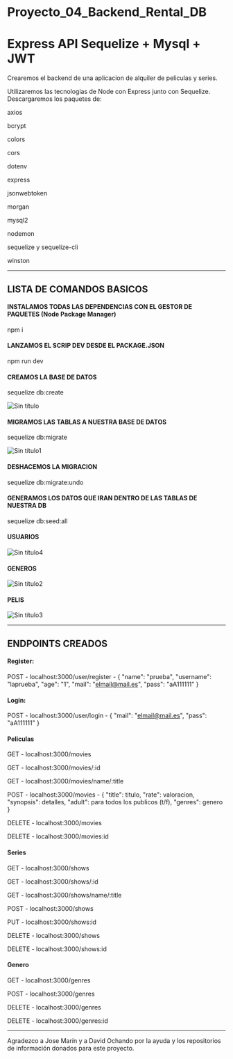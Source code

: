# Proyecto_04_Backend_Rental_DB
# Express API Sequelize + Mysql + JWT

Crearemos el backend de una aplicacion de alquiler de peliculas y series.

Utilizaremos las tecnologias de Node con Express junto con Sequelize.
Descargaremos los paquetes de:

  axios
  
  bcrypt
  
  colors
  
  cors
  
  dotenv
  
  express
  
  jsonwebtoken
  
  morgan
  
  mysql2
  
  nodemon
  
  sequelize y sequelize-cli
  
  winston
 
-------------------------------------------------------------------------------------------------------
## LISTA DE COMANDOS BASICOS


#### INSTALAMOS TODAS LAS DEPENDENCIAS CON EL GESTOR DE PAQUETES (Node Package Manager)
npm i

#### LANZAMOS EL SCRIP DEV DESDE EL PACKAGE.JSON
npm run dev

#### CREAMOS LA BASE DE DATOS

sequelize db:create

![Sin título](https://user-images.githubusercontent.com/109986640/202918812-132861b1-bdf5-4c23-8d3b-d8bff6ebc34e.png)

#### MIGRAMOS LAS TABLAS A NUESTRA BASE DE DATOS

sequelize db:migrate

![Sin título1](https://user-images.githubusercontent.com/109986640/202918827-728ae7f1-0cb6-43f0-8173-4c73e4570871.png)

#### DESHACEMOS LA MIGRACION
sequelize db:migrate:undo

#### GENERAMOS LOS DATOS QUE IRAN DENTRO DE LAS TABLAS DE NUESTRA DB
sequelize db:seed:all

#### USUARIOS 
![Sin título4](https://user-images.githubusercontent.com/109986640/202918850-720fbc66-e7da-4ee8-b6c9-def022875df2.png)

#### GENEROS 
![Sin título2](https://user-images.githubusercontent.com/109986640/202918840-52244494-1754-4feb-a2ec-140cf436bb33.png)

#### PELIS 
![Sin título3](https://user-images.githubusercontent.com/109986640/202918889-b6bab092-c0f7-498d-bf81-b9800a039224.png)


-------------------------------------------------------------------------------------------------------

## ENDPOINTS CREADOS 


#### Register:
POST - localhost:3000/user/register - {
  "name": "prueba",
  "username": "laprueba",
  "age": "1",
  "mail": "elmail@mail.es",
  "pass": "aA111111"
}
#### Login:
POST - localhost:3000/user/login - {
  "mail": "elmail@mail.es",
  "pass": "aA111111"
}

#### Peliculas

GET - localhost:3000/movies

GET - localhost:3000/movies/:id

GET - localhost:3000/movies/name/:title

POST - localhost:3000/movies - {
        "title": titulo,
        "rate": valoracion,
        "synopsis": detalles,
        "adult": para todos los publicos (t/f),
        "genres": genero
      }

DELETE - localhost:3000/movies

DELETE - localhost:3000/movies:id


#### Series

GET - localhost:3000/shows

GET - localhost:3000/shows/:id

GET - localhost:3000/shows/name/:title

POST - localhost:3000/shows

PUT - localhost:3000/shows:id

DELETE - localhost:3000/shows

DELETE - localhost:3000/shows:id


#### Genero

GET - localhost:3000/genres

POST - localhost:3000/genres

DELETE - localhost:3000/genres

DELETE - localhost:3000/genres:id

-------------------------------------------------------------------------------------------------------

Agradezco a Jose Marín y a David Ochando por la ayuda y los repositorios de información donados para este proyecto.
